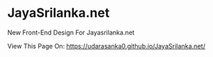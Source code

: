 # JayaSrilanka.net
New Front-End Design For Jayasrilanka.net

View This Page On: https://udarasanka0.github.io/JayaSrilanka.net/

